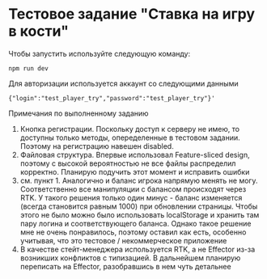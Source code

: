 # Тестовое задание "Ставка на игру в кости"

Чтобы запустить используйте следующую команду:

```
npm run dev
```
Для авторизации используется аккаунт со следующими данными
```
{"login":"test_player_try","password":"test_player_try"}'
```

Примечания по выполненному заданию

1. Кнопка регистрации. Поскольку доступ к серверу не имею, то доступны только методы, опеределенные в тестовом задании. Поэтому на регистрацию навешен disabled.
2. Файловая структура. Впервые использовал Feature-sliced design, поэтому с высокой вероятностью не все файлы распределил корректно. Планирую подучить этот момент и исправить ошибки
3. см. пункт 1. Аналогично и баланс игрока напрямую менять не могу. Соответственно все манипуляции с балансом происходят через RTK. У такого решения только один минус - баланс изменяется (всегда становится равным 1000) при обновлении страницы. Чтобы этого не было можно было использовать localStorage и хранить там пару логина и соответствующего баланса. Однако такое решение мне не очень понравилось, поэтому оставил как есть, особенно учитывая, что это тестовое / некоммерческое приложение
4. В качестве стейт-менеджера используется RTK, а не Effector из-за возникших конфликтов с типизацией. В дальнейшем планирую переписать на Effector, разобравшись в нем чуть детальнее
